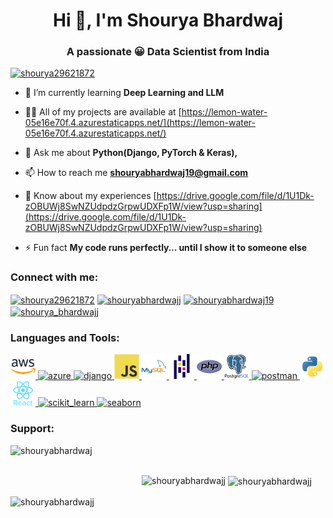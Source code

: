 <h1 align="center">Hi 👋, I'm Shourya Bhardwaj</h1>
<h3 align="center">A passionate 😀 Data Scientist from India</h3>

<p align="left"> <a href="https://twitter.com/shourya29621872" target="blank"><img src="https://img.shields.io/twitter/follow/shourya29621872?logo=twitter&style=for-the-badge" alt="shourya29621872" /></a> </p>

- 🌱 I’m currently learning **Deep Learning and LLM**

- 👨‍💻 All of my projects are available at [https://lemon-water-05e16e70f.4.azurestaticapps.net/](https://lemon-water-05e16e70f.4.azurestaticapps.net/)

- 💬 Ask me about **Python(Django, PyTorch & Keras),**

- 📫 How to reach me **shouryabhardwaj19@gmail.com**

- 📄 Know about my experiences [https://drive.google.com/file/d/1U1Dk-zOBUWj8SwNZUdpdzGrpwUDXFp1W/view?usp=sharing](https://drive.google.com/file/d/1U1Dk-zOBUWj8SwNZUdpdzGrpwUDXFp1W/view?usp=sharing)

- ⚡ Fun fact **My code runs perfectly… until I show it to someone else**

<h3 align="left">Connect with me:</h3>
<p align="left">
<a href="https://twitter.com/shourya29621872" target="blank"><img align="center" src="https://raw.githubusercontent.com/rahuldkjain/github-profile-readme-generator/master/src/images/icons/Social/twitter.svg" alt="shourya29621872" height="30" width="40" /></a>
<a href="https://linkedin.com/in/shouryabhardwajj" target="blank"><img align="center" src="https://raw.githubusercontent.com/rahuldkjain/github-profile-readme-generator/master/src/images/icons/Social/linked-in-alt.svg" alt="shouryabhardwajj" height="30" width="40" /></a>
<a href="https://kaggle.com/shouryabhardwaj19" target="blank"><img align="center" src="https://raw.githubusercontent.com/rahuldkjain/github-profile-readme-generator/master/src/images/icons/Social/kaggle.svg" alt="shouryabhardwaj19" height="30" width="40" /></a>
<a href="https://instagram.com/shourya_bhardwajj" target="blank"><img align="center" src="https://raw.githubusercontent.com/rahuldkjain/github-profile-readme-generator/master/src/images/icons/Social/instagram.svg" alt="shourya_bhardwajj" height="30" width="40" /></a>
</p>

<h3 align="left">Languages and Tools:</h3>
<p align="left"> <a href="https://aws.amazon.com" target="_blank" rel="noreferrer"> <img src="https://raw.githubusercontent.com/devicons/devicon/master/icons/amazonwebservices/amazonwebservices-original-wordmark.svg" alt="aws" width="40" height="40"/> </a> <a href="https://azure.microsoft.com/en-in/" target="_blank" rel="noreferrer"> <img src="https://www.vectorlogo.zone/logos/microsoft_azure/microsoft_azure-icon.svg" alt="azure" width="40" height="40"/> </a> <a href="https://www.djangoproject.com/" target="_blank" rel="noreferrer"> <img src="https://cdn.worldvectorlogo.com/logos/django.svg" alt="django" width="40" height="40"/> </a> <a href="https://developer.mozilla.org/en-US/docs/Web/JavaScript" target="_blank" rel="noreferrer"> <img src="https://raw.githubusercontent.com/devicons/devicon/master/icons/javascript/javascript-original.svg" alt="javascript" width="40" height="40"/> </a> <a href="https://www.mysql.com/" target="_blank" rel="noreferrer"> <img src="https://raw.githubusercontent.com/devicons/devicon/master/icons/mysql/mysql-original-wordmark.svg" alt="mysql" width="40" height="40"/> </a> <a href="https://pandas.pydata.org/" target="_blank" rel="noreferrer"> <img src="https://raw.githubusercontent.com/devicons/devicon/2ae2a900d2f041da66e950e4d48052658d850630/icons/pandas/pandas-original.svg" alt="pandas" width="40" height="40"/> </a> <a href="https://www.php.net" target="_blank" rel="noreferrer"> <img src="https://raw.githubusercontent.com/devicons/devicon/master/icons/php/php-original.svg" alt="php" width="40" height="40"/> </a> <a href="https://www.postgresql.org" target="_blank" rel="noreferrer"> <img src="https://raw.githubusercontent.com/devicons/devicon/master/icons/postgresql/postgresql-original-wordmark.svg" alt="postgresql" width="40" height="40"/> </a> <a href="https://postman.com" target="_blank" rel="noreferrer"> <img src="https://www.vectorlogo.zone/logos/getpostman/getpostman-icon.svg" alt="postman" width="40" height="40"/> </a> <a href="https://www.python.org" target="_blank" rel="noreferrer"> <img src="https://raw.githubusercontent.com/devicons/devicon/master/icons/python/python-original.svg" alt="python" width="40" height="40"/> </a> <a href="https://reactjs.org/" target="_blank" rel="noreferrer"> <img src="https://raw.githubusercontent.com/devicons/devicon/master/icons/react/react-original-wordmark.svg" alt="react" width="40" height="40"/> </a> <a href="https://scikit-learn.org/" target="_blank" rel="noreferrer"> <img src="https://upload.wikimedia.org/wikipedia/commons/0/05/Scikit_learn_logo_small.svg" alt="scikit_learn" width="40" height="40"/> </a> <a href="https://seaborn.pydata.org/" target="_blank" rel="noreferrer"> <img src="https://seaborn.pydata.org/_images/logo-mark-lightbg.svg" alt="seaborn" width="40" height="40"/> </a> </p>

<h3 align="left">Support:</h3>
<p><a href="https://ko-fi.com/shouryabhardwaj"> <img align="left" src="https://cdn.ko-fi.com/cdn/kofi3.png?v=3" height="50" width="210" alt="shouryabhardwaj" /></a></p><br><br>

<p><img align="left" src="https://github-readme-stats.vercel.app/api/top-langs?username=shouryabhardwajj&show_icons=true&locale=en&layout=compact" alt="shouryabhardwajj" /></p>

<p>&nbsp;<img align="center" src="https://github-readme-stats.vercel.app/api?username=shouryabhardwajj&show_icons=true&locale=en" alt="shouryabhardwajj" /></p>

<p><img align="center" src="https://github-readme-streak-stats.herokuapp.com/?user=shouryabhardwajj&" alt="shouryabhardwajj" /></p>
